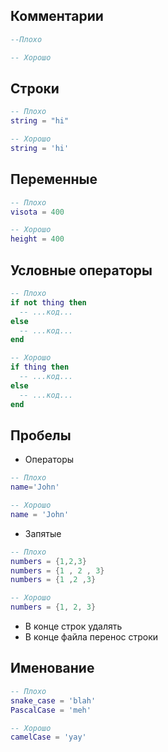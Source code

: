 ## Комментарии
```lua
--Плохо

-- Хорошо 
```

## Строки
```lua
-- Плохо
string = "hi"

-- Хорошо
string = 'hi'
```

## Переменные
```lua
-- Плохо
visota = 400

-- Хорошо
height = 400
```

## Условные операторы
```lua
-- Плохо
if not thing then
  -- ...код...
else
  -- ...код...
end

-- Хорошо
if thing then
  -- ...код...
else
  -- ...код...
end
```

## Пробелы
* Операторы
```lua
-- Плохо
name='John'

-- Хорошо
name = 'John'
```
* Запятые
```lua
-- Плохо
numbers = {1,2,3}
numbers = {1 , 2 , 3}
numbers = {1 ,2 ,3}

-- Хорошо
numbers = {1, 2, 3}
```
* В конце строк удалять
* В конце файла перенос строки

## Именование
```lua
-- Плохо
snake_case = 'blah'
PascalCase = 'meh'

-- Хорошо
camelCase = 'yay'
```
